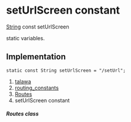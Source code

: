 
<div>

# setUrlScreen constant

</div>


[String](https://api.flutter.dev/flutter/dart-core/String-class.html)
const setUrlScreen



static variables.



## Implementation

``` language-dart
static const String setUrlScreen = "/setUrl";
```







1.  [talawa](../../index.md)
2.  [routing_constants](../../constants_routing_constants/)
3.  [Routes](../../constants_routing_constants/Routes-class.md)
4.  setUrlScreen constant

##### Routes class







